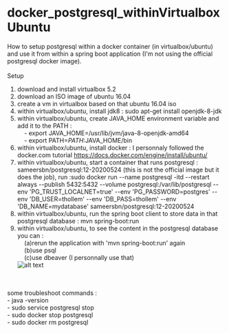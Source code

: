 # docker_postgresql_withinVirtualboxUbuntu

How to setup postgresql within a docker container (in virtualbox/ubuntu) and use it from within a spring boot application (I'm not using the official postgresql docker image).<br/>
<br/>
Setup<br/>
1) download and install virtualbox 5.2<br/>
2) download an ISO image of ubuntu 16.04<br/>
3) create a vm in virtualbox based on that ubuntu 16.04 iso<br/>
4) within virtualbox/ubuntu, install jdk8 : sudo apt-get install openjdk-8-jdk<br/>
5) within virtualbox/ubuntu, create JAVA_HOME environment variable and add it to the PATH :<br/>
&nbsp;&nbsp;&nbsp;&nbsp;- export JAVA_HOME=/usr/lib/jvm/java-8-openjdk-amd64<br/>
&nbsp;&nbsp;&nbsp;&nbsp;- export PATH=$PATH:$JAVA_HOME/bin<br/>
6) within virtualbox/ubuntu, install docker : I personnaly followed the docker.com tutorial https://docs.docker.com/engine/install/ubuntu/<br/>
7) within virtualbox/ubuntu, start a container that runs postgresql : sameersbn/postgresql:12-20200524 (this is not the official image but it does the job), run :sudo docker run --name postgresql -itd --restart always --publish 5432:5432 --volume postgresql:/var/lib/postgresql --env 'PG_TRUST_LOCALNET=true' --env 'PG_PASSWORD=postgres' --env 'DB_USER=thollem' --env 'DB_PASS=thollem' --env 'DB_NAME=mydatabase' sameersbn/postgresql:12-20200524<br/>
8) within virtualbox/ubuntu, run the spring boot client to store data in that postgresql database : mvn spring-boot:run<br/>
9) within virtualbox/ubuntu, to see the content in the postgresql database you can : <br/>
&nbsp;&nbsp;&nbsp;&nbsp;(a)rerun the application with 'mvn spring-boot:run' again <br/>
&nbsp;&nbsp;&nbsp;&nbsp;(b)use psql <br/>
&nbsp;&nbsp;&nbsp;&nbsp;(c)use dbeaver (I personnally use that)<br/>
![alt text](https://github.com/thomascolomba/docker_postgresql_withinVirtualboxUbuntu/docker_postgresql_springboot_dbeaver_firstCustomer.png?raw=true)
<br/>
<br/>
some troubleshoot commands :<br/>
- java -version<br/>
- sudo service postgresql stop<br/>
- sudo docker stop postgresql<br/>
- sudo docker rm postgresql<br/>